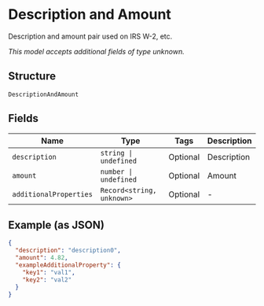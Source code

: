 
# Description and Amount

Description and amount pair used on IRS W-2, etc.

*This model accepts additional fields of type unknown.*

## Structure

`DescriptionAndAmount`

## Fields

| Name | Type | Tags | Description |
|  --- | --- | --- | --- |
| `description` | `string \| undefined` | Optional | Description |
| `amount` | `number \| undefined` | Optional | Amount |
| `additionalProperties` | `Record<string, unknown>` | Optional | - |

## Example (as JSON)

```json
{
  "description": "description0",
  "amount": 4.82,
  "exampleAdditionalProperty": {
    "key1": "val1",
    "key2": "val2"
  }
}
```

